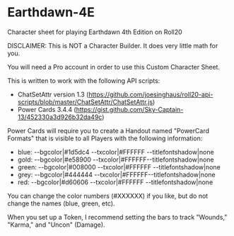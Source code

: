 # Earthdawn-4E
Character sheet for playing Earthdawn 4th Edition on Roll20

DISCLAIMER: This is NOT a Character Builder.  It does very little math for you.

You will need a Pro account in order to use this Custom Character Sheet.

This is written to work with the following API scripts:
- ChatSetAttr version 1.3 (https://github.com/joesinghaus/roll20-api-scripts/blob/master/ChatSetAttr/ChatSetAttr.js)
- Power Cards 3.4.4 (https://gist.github.com/Sky-Captain-13/452330a3d926b32da49c)

Power Cards will require you to create a Handout named "PowerCard Formats" that is visible to all Players with the following information:
* blue: --bgcolor|#1d5dc4 --txcolor|#FFFFFF --titlefontshadow|none
* gold: --bgcolor|#e58900 --txcolor|#FFFFFF--titlefontshadow|none
* green: --bgcolor|#008000 --txcolor|#FFFFFF --titlefontshadow|none
* grey: --bgcolor|#444444 --txcolor|#FFFFFF--titlefontshadow|none
* red: --bgcolor|#d60606 --txcolor|#FFFFFF --titlefontshadow|none

You can change the color numbers (#XXXXXX) if you like, but do not change the names (blue, green, etc).

When you set up a Token, I recommend setting the bars to track "Wounds," "Karma," and "Uncon" (Damage).
